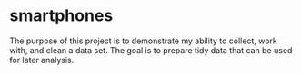 smartphones
===========

The purpose of this project is to demonstrate my ability to collect, work with, and clean a data set. The goal is to prepare tidy data that can be used for later analysis.
